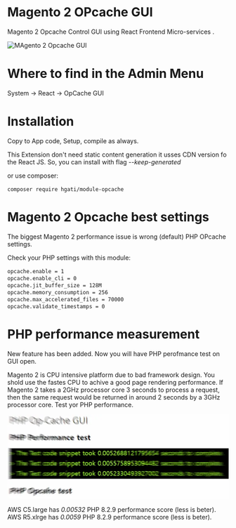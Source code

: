 # Magento 2 OPcache GUI

Magento 2 Opcache Control GUI using React Frontend Micro-services . 

![MAgento 2 Opcache GUI](https://github.com/Hgati/Magento2OPcacheGUI/raw/main/hgati-opcache-gui.webp)

# Where to find in the Admin Menu

System -> React -> OpCache GUI

# Installation 

Copy to App code, Setup, compile as always. 

This Extension don't need static content generation it usses CDN version fo the React JS. So, you can install with flag *--keep-generated*

or use composer: 
```
composer require hgati/module-opcache
```

# Magento 2 Opcache best settings

The biggest Magento 2 performance issue is wrong (default) PHP OPcache settings. 

Check your PHP settings with this module:
```
opcache.enable = 1
opcache.enable_cli = 0
opcache.jit_buffer_size = 128M
opcache.memory_consumption = 256
opcache.max_accelerated_files = 70000
opcache.validate_timestamps = 0
```
# PHP performance measurement

New feature has been added. Now you will have PHP perofmance test on GUI open. 

Magento 2 is CPU intensive platform due to bad framework design. You shold use the fastes CPU to achive a good page rendering performance. If Magento 2 takes a 2GHz processor core 3 seconds to process a request, then the same request would be returned in around 2 seconds by a 3GHz processor core. Test yor PHP performance. 

![Magento 2 PHP performance](https://github.com/Hgati/Magento2OPcacheGUI/raw/main/opcache-jit-performance.webp)

AWS C5.large has *0.00532* PHP 8.2.9 performance score (less is beter).
AWS R5.xlrge has *0.0059* PHP 8.2.9 performance score (less is beter).
